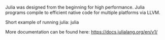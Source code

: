 Julia was designed from the beginning for high performance. Julia programs compile to efficient native code for multiple platforms via LLVM.

Short example of running julia:
julia


More documentation can be found here: https://docs.julialang.org/en/v1/